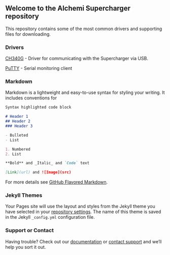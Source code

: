 ## Welcome to the Alchemi Supercharger repository

This repository contains some of the most common drivers and supporting files for downloading. 

### Drivers

[CH340G](https://github.com/AlchemiTechnologies/Supercharger/raw/master/CH341SER.zip) - Driver for communicating with the Supercharger via USB. 

[PuTTY](https://github.com/AlchemiTechnologies/Supercharger/raw/master/putty-64bit-0.73-installer.msi) - Serial monitoring client

### Markdown

Markdown is a lightweight and easy-to-use syntax for styling your writing. It includes conventions for

```markdown
Syntax highlighted code block

# Header 1
## Header 2
### Header 3

- Bulleted
- List

1. Numbered
2. List

**Bold** and _Italic_ and `Code` text

[Link](url) and ![Image](src)
```

For more details see [GitHub Flavored Markdown](https://guides.github.com/features/mastering-markdown/).

### Jekyll Themes

Your Pages site will use the layout and styles from the Jekyll theme you have selected in your [repository settings](https://github.com/AlchemiTechnologies/Supercharger/settings). The name of this theme is saved in the Jekyll `_config.yml` configuration file.

### Support or Contact

Having trouble? Check out our [documentation](https://www.alchemi.tech/customer-area) or [contact support](https://www.alchemi.tech/contact) and we’ll help you sort it out.
